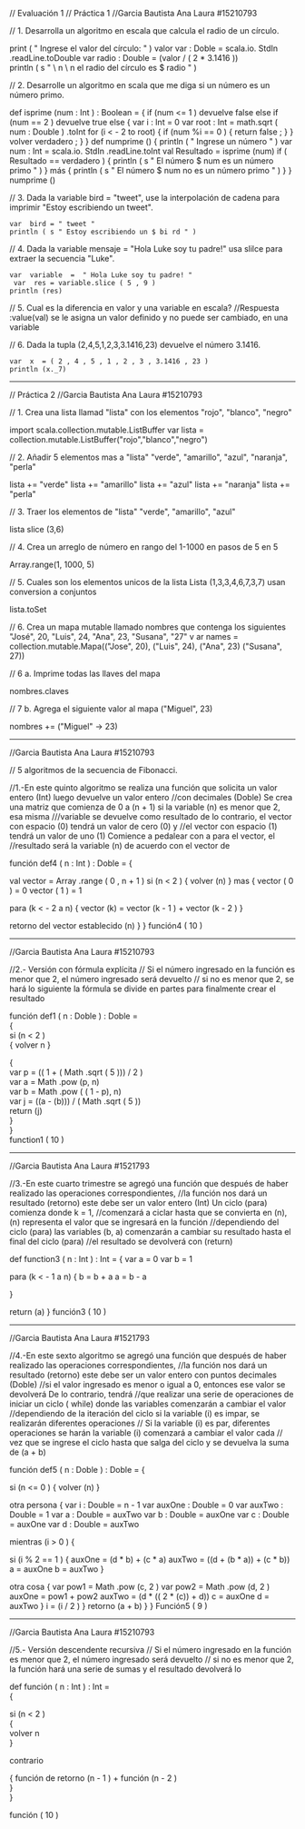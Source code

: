 // Evaluación 1 
// Práctica 1
//Garcia Bautista Ana Laura #15210793

// 1. Desarrolla un algoritmo en escala que calcula el radio de un círculo.

print ( " Ingrese el valor del círculo: " )
 valor var  : Doble = scala.io. StdIn .readLine.toDouble
 var radio : Double = (valor / ( 2 * 3.1416 ))   
println ( s " \ n \ n el radio del círculo es $ radio " )


// 2. Desarrolle un algoritmo en scala que me diga si un número es un número primo.

def  isprime (num : Int ) : Boolean = {
 if (num <=  1 )
 devuelve  false 
else  if (num == 2 )
 devuelve  true 
else {
     var  i : Int = 0 
    var  root : Int = math.sqrt ( num : Double ) .toInt
 for (i < -  2 to root) {
     if (num %i ==  0 ) {
         return  false ;
   }
}
volver  verdadero ;
}
}
def  numprime () {
    println ( " Ingrese un número " )
     var  num : Int = scala.io. StdIn .readLine.toInt
     val  Resultado = isprime (num)
     if ( Resultado  ==  verdadero ) {
        println ( s " El número $ num es un número primo " )
    }
    más {
        println ( s " El número $ num no es un número primo " )
    }
}
numprime ()

// 3. Dada la variable bird = "tweet", use la interpolación de cadena para imprimir "Estoy escribiendo un tweet".

    var  bird = " tweet " 
    println ( s " Estoy escribiendo un $ bi rd " )


// 4. Dada la variable mensaje = "Hola Luke soy tu padre!" usa slilce para extraer la secuencia "Luke".

    var  variable  =  " Hola Luke soy tu padre! "
     var  res = variable.slice ( 5 , 9 )
    println (res)


// 5. Cual es la diferencia en valor y una variable en escala?
//Respuesta :value(val) se le asigna un valor definido y no puede ser cambiado, en una variable

// 6. Dada la tupla (2,4,5,1,2,3,3.1416,23) devuelve el número 3.1416.

    var  x  = ( 2 , 4 , 5 , 1 , 2 , 3 , 3.1416 , 23 )
    println (x._7)

************************************************************************************************
// Práctica 2
//Garcia Bautista Ana Laura #15210793


// 1. Crea una lista llamad "lista" con los elementos "rojo", "blanco", "negro"

import scala.collection.mutable.ListBuffer
var lista = collection.mutable.ListBuffer("rojo","blanco","negro")

// 2. Añadir 5 elementos mas a "lista" "verde", "amarillo", "azul", "naranja", "perla"

lista += "verde"
lista += "amarillo"
lista += "azul"
lista += "naranja"
lista += "perla"

// 3. Traer los elementos de "lista" "verde", "amarillo", "azul"

lista slice (3,6)

// 4. Crea un arreglo de número en rango del 1-1000 en pasos de 5 en 5

Array.range(1, 1000, 5)

// 5. Cuales son los elementos unicos de la lista Lista (1,3,3,4,6,7,3,7) usan conversion a conjuntos

lista.toSet

// 6. Crea un mapa mutable llamado nombres que contenga los siguientes "José", 20, "Luis", 24, "Ana", 23, "Susana", "27"
v
ar names = collection.mutable.Mapa(("Jose", 20), ("Luis", 24), ("Ana", 23) ("Susana", 27))

// 6 a. Imprime todas las llaves del mapa

nombres.claves

// 7 b. Agrega el siguiente valor al mapa ("Miguel", 23)

nombres += ("Miguel" -> 23)

**********************************************************************************************************************

 //Garcia Bautista Ana Laura #15210793

 // 5 algoritmos de la secuencia de Fibonacci.

//1.-En este quinto algoritmo se realiza una función que solicita un valor entero (Int) luego devuelve un valor entero 
 //con decimales (Doble) Se crea una matriz que comienza de 0 a (n + 1) si la variable (n) es menor que 2, esa misma 
 ///variable se devuelve como resultado de lo contrario, el vector con espacio (0) tendrá un valor de cero (0) y 
 //el vector con espacio (1) tendrá un valor de uno (1) Comience a pedalear con a para el vector, el 
 //resultado será la variable (n) de acuerdo con el vector de

función def4 ( n : Int ) :  Doble  =
 {
 
   val  vector  =  Array .range ( 0 , n +  1 )
   si (n < 2 )
 {
   volver (n)
 }
   mas
 {
   vector ( 0 ) =  0 
   vector ( 1 ) =  1 

  para (k < -  2 a n)
 {
  vector (k) = vector (k - 1 ) + vector (k - 2 )
 }

  retorno del vector establecido (n)
  } 
 }
 función4 ( 10 )
 
 
****************************************************************************************************

//Garcia Bautista Ana Laura #15210793

 //2.- Versión con fórmula explícita
 // Si el número ingresado en la función es menor que 2, el número ingresado será devuelto
 // si no es menor que 2, se hará lo siguiente la fórmula se divide en partes para finalmente crear el resultado
 
 función def1 ( n : Doble ) :  Doble  =  
 {  
  si (n < 2 )  
 {
   volver n
 }  

 {  
   var  p  = (( 1 + ( Math .sqrt ( 5 ))) / 2 )  
   var  a  =  Math .pow (p, n)  
   var  b  =  Math .pow ( ( 1 - p), n)  
   var  j  = ((a - (b))) / ( Math .sqrt ( 5 ))  
   return (j)  
  }  
 }  
  function1 ( 10 )
  
  ************************************************************************************************************
  //Garcia Bautista Ana Laura #1521793
  
  //3.-En este cuarto trimestre se agregó una función que después de haber realizado las operaciones correspondientes, 
 //la función nos dará un resultado (retorno) este debe ser un valor entero (Int) Un ciclo (para) comienza donde k = 1,
 //comenzará a ciclar hasta que se convierta en (n), (n) representa el valor que se ingresará en la función 
 //dependiendo del ciclo (para) las variables (b, a) comenzarán a cambiar su resultado hasta el final del ciclo (para) 
 //el resultado se devolverá con (return)
 
 
 def  function3 ( n : Int ) :  Int  = {
 var  a  =  0 
 var  b  =  1 

 para (k < -  1 a n)
 {
   b = b + a
   a = b - a

 }
 
 return (a)
 }
  función3 ( 10 )
  
*******************************************************************************************************************
//Garcia Bautista Ana Laura #1521793

 //4.-En este sexto algoritmo se agregó una función que después de haber realizado las operaciones correspondientes, 
 //la función nos dará un resultado (retorno) este debe ser un valor entero con puntos decimales (Doble)
 //si el valor ingresado es menor o igual a 0, entonces ese valor se devolverá De lo contrario, tendrá 
 //que realizar una serie de operaciones de iniciar un ciclo ( while) donde las variables comenzarán a cambiar el valor 
 //dependiendo de la iteración del ciclo si la variable (i) es impar, se realizarán diferentes operaciones
 // Si la variable (i) es par, diferentes operaciones se harán la variable (i) comenzará a cambiar el valor cada
 // vez que se ingrese el ciclo hasta que salga del ciclo y se devuelva la suma de (a + b) 
  
  
  función def5 ( n : Doble ) :  Doble  =
 {

  si (n <=  0 )
 {
   volver (n)
 }

 otra persona
  {
    var  i :  Double  = n -  1 
    var  auxOne :  Double  =  0 
    var  auxTwo :  Double  =  1 
    var  a :  Double  = auxTwo
    var  b :  Double  = auxOne
    var  c :  Double  = auxOne
    var  d :  Double  = auxTwo
 
   mientras (i >  0 )
 {

   si (i %  2  ==  1 )
 {
   auxOne = (d * b) + (c * a)
   auxTwo = ((d + (b * a)) + (c * b))
   a = auxOne
   b = auxTwo
 }

  otra cosa
 {
   var  pow1  =  Math .pow (c, 2 )
   var  pow2  =  Math .pow (d, 2 )
   auxOne = pow1 + pow2
   auxTwo = (d * (( 2  * (c)) + d))
   c = auxOne
   d = auxTwo
 } 
   i = (i /  2 )
 }
   retorno (a + b)
 }
}
 Función5 ( 9 )
 
 
*************************************************************************************************************************
  //Garcia Bautista Ana Laura #15210793
  
 //5.- Versión descendente recursiva 
 // Si el número ingresado en la función es menor que 2, el número ingresado será devuelto
 // si no es menor que 2, la función hará una serie de sumas y el resultado devolverá lo 
 
 
 def   función ( n : Int ) :  Int  =  
 {  
 
   si (n < 2 )  
  {  
   volver n  
 } 

 contrario  

 {
   función de retorno (n - 1 ) + función (n - 2 )  
 }  
 }  

 función ( 10 )
  


